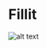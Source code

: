 # Fillit

![alt text](<img width="998" alt="possible tetramino" src="https://user-images.githubusercontent.com/55051470/90856324-5a685380-e38a-11ea-9ccc-f3c2f9658653.png">)
